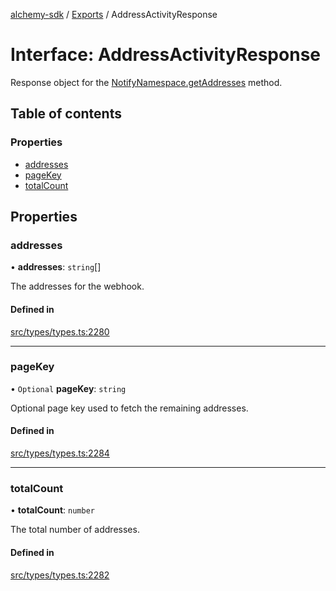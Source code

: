 [alchemy-sdk](../README.md) / [Exports](../modules.md) / AddressActivityResponse

# Interface: AddressActivityResponse

Response object for the [NotifyNamespace.getAddresses](../classes/NotifyNamespace.md#getaddresses) method.

## Table of contents

### Properties

- [addresses](AddressActivityResponse.md#addresses)
- [pageKey](AddressActivityResponse.md#pagekey)
- [totalCount](AddressActivityResponse.md#totalcount)

## Properties

### addresses

• **addresses**: `string`[]

The addresses for the webhook.

#### Defined in

[src/types/types.ts:2280](https://github.com/alchemyplatform/alchemy-sdk-js/blob/ee5b9ee/src/types/types.ts#L2280)

___

### pageKey

• `Optional` **pageKey**: `string`

Optional page key used to fetch the remaining addresses.

#### Defined in

[src/types/types.ts:2284](https://github.com/alchemyplatform/alchemy-sdk-js/blob/ee5b9ee/src/types/types.ts#L2284)

___

### totalCount

• **totalCount**: `number`

The total number of addresses.

#### Defined in

[src/types/types.ts:2282](https://github.com/alchemyplatform/alchemy-sdk-js/blob/ee5b9ee/src/types/types.ts#L2282)
